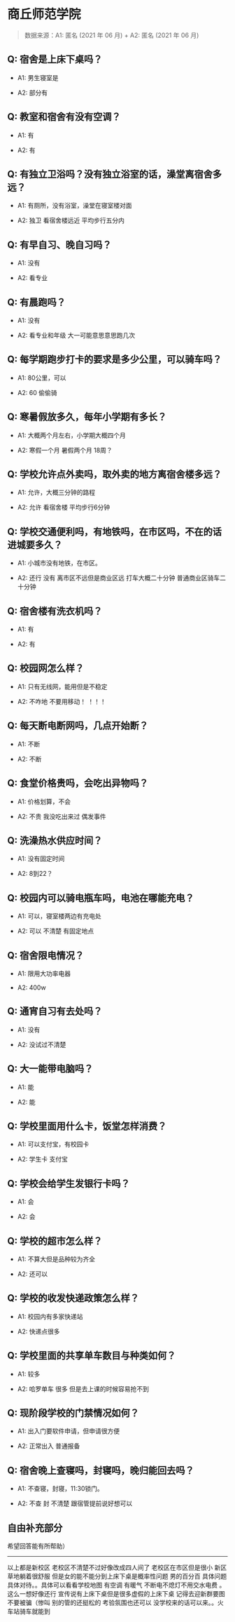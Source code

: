# 商丘师范学院

> 数据来源：A1: 匿名 (2021 年 06 月) + A2: 匿名 (2021 年 06 月)

## Q: 宿舍是上床下桌吗？

- A1: 男生寝室是

- A2: 部分有

## Q: 教室和宿舍有没有空调？

- A1: 有

- A2: 有

## Q: 有独立卫浴吗？没有独立浴室的话，澡堂离宿舍多远？

- A1: 有厕所，没有浴室，澡堂在寝室楼对面

- A2: 独卫 看宿舍楼远近 平均步行五分内

## Q: 有早自习、晚自习吗？

- A1: 没有

- A2: 看专业

## Q: 有晨跑吗？

- A1: 没有

- A2: 看专业和年级 大一可能意思意思跑几次

## Q: 每学期跑步打卡的要求是多少公里，可以骑车吗？

- A1: 80公里，可以

- A2: 60 偷偷骑

## Q: 寒暑假放多久，每年小学期有多长？

- A1: 大概两个月左右，小学期大概四个月

- A2: 寒假一个月 暑假两个月  18周？

## Q: 学校允许点外卖吗，取外卖的地方离宿舍楼多远？

- A1: 允许，大概三分钟的路程

- A2: 允许 看宿舍楼 平均步行6分钟

## Q: 学校交通便利吗，有地铁吗，在市区吗，不在的话进城要多久？

- A1: 小城市没有地铁，在市区。

- A2: 还行 没有 离市区不远但是商业区远 打车大概二十分钟 普通商业区骑车二十分钟

## Q: 宿舍楼有洗衣机吗？

- A1: 有

- A2: 有

## Q: 校园网怎么样？

- A1: 只有无线网，能用但是不稳定

- A2: 不咋地 不要用移动！ ！！！

## Q: 每天断电断网吗，几点开始断？

- A1: 不断

- A2: 不断

## Q: 食堂价格贵吗，会吃出异物吗？

- A1: 价格划算，不会

- A2: 不贵 我没吃出来过 偶发事件

## Q: 洗澡热水供应时间？

- A1: 没有固定时间

- A2: 8到22？

## Q: 校园内可以骑电瓶车吗，电池在哪能充电？

- A1: 可以，寝室楼两边有充电处

- A2: 可以 不清楚 有固定地点

## Q: 宿舍限电情况？

- A1: 限用大功率电器

- A2: 400w

## Q: 通宵自习有去处吗？

- A1: 没有

- A2: 没试过不清楚

## Q: 大一能带电脑吗？

- A1: 能

- A2: 能

## Q: 学校里面用什么卡，饭堂怎样消费？

- A1: 可以支付宝，有校园卡

- A2: 学生卡 支付宝

## Q: 学校会给学生发银行卡吗？

- A1: 会

- A2: 会

## Q: 学校的超市怎么样？

- A1: 不算大但是品种较为齐全

- A2: 还可以

## Q: 学校的收发快递政策怎么样？

- A1: 校园内有多家快递站

- A2: 快递点很多

## Q: 学校里面的共享单车数目与种类如何？

- A1: 较多

- A2: 哈罗单车  很多 但是去上课的时候容易抢不到

## Q: 现阶段学校的门禁情况如何？

- A1: 出入门要软件申请，但申请很方便

- A2: 正常出入 普通报备

## Q: 宿舍晚上查寝吗，封寝吗，晚归能回去吗？

- A1: 不查寝，封寝，11:30锁门。

- A2: 不查 封 不清楚 跟宿管提前说好想可以

## 自由补充部分

希望回答能有所帮助）

***

以上都是新校区 老校区不清楚不过好像改成四人间了 老校区在市区但是很小 新区草地躺着很舒服 但是女的能不能分到上床下桌是概率性问题  男的百分百 具体问题具体对待。。具体可以看看学校地图 有空调 有暖气 不断电不熄灯不用交水电费 。这么一想好像还行 宣传说有上床下桌但是很多虚假的上床下桌 记得去迎新群要图 不要被骗（惨叫 别的管的还挺松的 考验氛围也还可以 没学校来的话可以来。。火车站骑车就能到